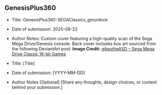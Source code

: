 ## GenesisPlus360

- Title: GenesisPlus360-SEGAClassics_gmurdock
- Date of submission: 2025-08-22
- Author Notes:
	Custom cover featuring a high-quality scan of the Sega Mega Drive/Genesis console.
	Back cover includes box art sourced from the following DeviantArt post:
	**Image Credit:** [gikestheASD – Sega Mega Drive Classic 16-bit Games](https://www.deviantart.com/gikestheasd/art/Sega-Mega-Drive-Classic-16-bit-Games-943403311)

- Title: [Title]
- Date of submission: [YYYY-MM-DD]
- Author Notes [Optional]
	[Share any thoughts, design choices, or context behind your submission.]
